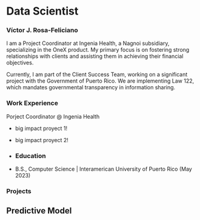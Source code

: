 # Data Scientist

### Víctor J. Rosa-Feliciano
I am a Project Coordinator at Ingenia Health, a Nagnoi subsidiary, specializing in the OneX product. My primary focus is on fostering strong relationships with clients and assisting them in achieving their financial objectives.

Currently, I am part of the Client Success Team, working on a significant project with the Government of Puerto Rico. We are implementing Law 122, which mandates governmental transparency in information sharing.

### Work Experience
Porject Coordinator @ Ingenia Health
- big impact proyect 1!
- big impact proyect 2!

- ### Education
- B.S., Computer Science | Interamerican University of Puerto Rico (May 2023)

### Projects
Predictive Model
- 
